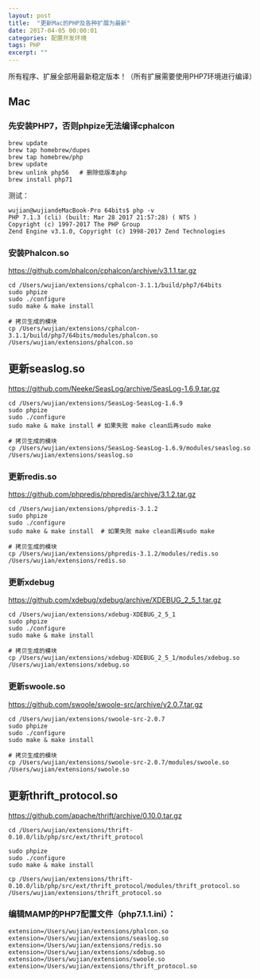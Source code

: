```yaml
---
layout: post
title:  "更新Mac的PHP及各种扩展为最新"
date: 2017-04-05 00:00:01
categories: 配置开发环境
tags: PHP
excerpt: ""
---
```


所有程序、扩展全部用最新稳定版本！（所有扩展需要使用PHP7环境进行编译）

## Mac

### 先安装PHP7，否则phpize无法编译cphalcon

```
brew update
brew tap homebrew/dupes
brew tap homebrew/php
brew update
brew unlink php56   # 删除低版本php
brew install php71
```

测试：

```
wujian@wujiandeMacBook-Pro 64bits$ php -v
PHP 7.1.3 (cli) (built: Mar 28 2017 21:57:28) ( NTS )
Copyright (c) 1997-2017 The PHP Group
Zend Engine v3.1.0, Copyright (c) 1998-2017 Zend Technologies
```



### 安装Phalcon.so

https://github.com/phalcon/cphalcon/archive/v3.1.1.tar.gz

```
cd /Users/wujian/extensions/cphalcon-3.1.1/build/php7/64bits
sudo phpize
sudo ./configure
sudo make & make install

# 拷贝生成的模块
cp /Users/wujian/extensions/cphalcon-3.1.1/build/php7/64bits/modules/phalcon.so /Users/wujian/extensions/phalcon.so
```



## 更新seaslog.so

https://github.com/Neeke/SeasLog/archive/SeasLog-1.6.9.tar.gz

```
cd /Users/wujian/extensions/SeasLog-SeasLog-1.6.9
sudo phpize
sudo ./configure
sudo make & make install # 如果失败 make clean后再sudo make

# 拷贝生成的模块
cp /Users/wujian/extensions/SeasLog-SeasLog-1.6.9/modules/seaslog.so /Users/wujian/extensions/seaslog.so
```



### 更新redis.so

https://github.com/phpredis/phpredis/archive/3.1.2.tar.gz

```
cd /Users/wujian/extensions/phpredis-3.1.2
sudo phpize
sudo ./configure
sudo make & make install  # 如果失败 make clean后再sudo make

# 拷贝生成的模块
cp /Users/wujian/extensions/phpredis-3.1.2/modules/redis.so /Users/wujian/extensions/redis.so
```



### 更新xdebug

https://github.com/xdebug/xdebug/archive/XDEBUG_2_5_1.tar.gz

```
cd /Users/wujian/extensions/xdebug-XDEBUG_2_5_1
sudo phpize
sudo ./configure
sudo make & make install 

# 拷贝生成的模块
cp /Users/wujian/extensions/xdebug-XDEBUG_2_5_1/modules/xdebug.so /Users/wujian/extensions/xdebug.so
```



### 更新swoole.so

https://github.com/swoole/swoole-src/archive/v2.0.7.tar.gz

```
cd /Users/wujian/extensions/swoole-src-2.0.7
sudo phpize
sudo ./configure
sudo make & make install 

# 拷贝生成的模块
cp /Users/wujian/extensions/swoole-src-2.0.7/modules/swoole.so /Users/wujian/extensions/swoole.so
```



## 更新thrift_protocol.so

https://github.com/apache/thrift/archive/0.10.0.tar.gz

```
cd /Users/wujian/extensions/thrift-0.10.0/lib/php/src/ext/thrift_protocol

sudo phpize
sudo ./configure
sudo make & make install 

cp /Users/wujian/extensions/thrift-0.10.0/lib/php/src/ext/thrift_protocol/modules/thrift_protocol.so /Users/wujian/extensions/thrift_protocol.so
```



### 编辑MAMP的PHP7配置文件（php7.1.1.ini）：

```
extension=/Users/wujian/extensions/phalcon.so
extension=/Users/wujian/extensions/seaslog.so
extension=/Users/wujian/extensions/redis.so
extension=/Users/wujian/extensions/xdebug.so
extension=/Users/wujian/extensions/swoole.so
extension=/Users/wujian/extensions/thrift_protocol.so

```



